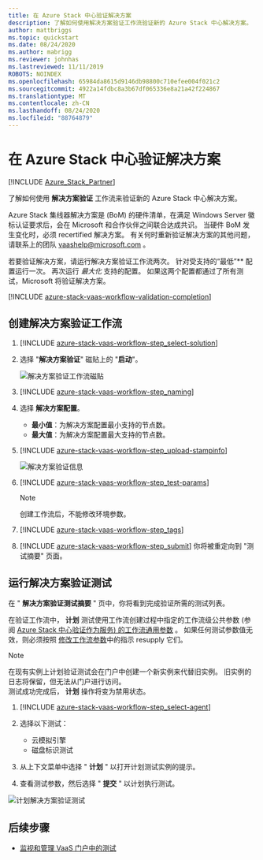 ```yaml
---
title: 在 Azure Stack 中心验证解决方案
description: 了解如何使用解决方案验证工作流验证新的 Azure Stack 中心解决方案。
author: mattbriggs
ms.topic: quickstart
ms.date: 08/24/2020
ms.author: mabrigg
ms.reviewer: johnhas
ms.lastreviewed: 11/11/2019
ROBOTS: NOINDEX
ms.openlocfilehash: 65984da8615d9146db98800c710efee004f021c2
ms.sourcegitcommit: 4922a14fdbc8a3b67df065336e8a21a42f224867
ms.translationtype: MT
ms.contentlocale: zh-CN
ms.lasthandoff: 08/24/2020
ms.locfileid: "88764879"
---
```

# <a name="validate-a-solution-in-azure-stack-hub"></a>在 Azure Stack 中心验证解决方案

[!INCLUDE [Azure_Stack_Partner](./includes/azure-stack-partner-appliesto.md)]

了解如何使用 **解决方案验证** 工作流来验证新的 Azure Stack 中心解决方案。

Azure Stack 集线器解决方案是 (BoM) 的硬件清单，在满足 Windows Server 徽标认证要求后，会在 Microsoft 和合作伙伴之间联合达成共识。 当硬件 BoM 发生变化时，必须 recertified 解决方案。 有关何时重新验证解决方案的其他问题，请联系上的团队 [vaashelp@microsoft.com](mailto:vaashelp@microsoft.com) 。

若要验证解决方案，请运行解决方案验证工作流两次。 针对受支持的“最低”** 配置运行一次。 再次运行 *最大化* 支持的配置。 如果这两个配置都通过了所有测试，Microsoft 将验证解决方案。

[!INCLUDE [azure-stack-vaas-workflow-validation-completion](includes/azure-stack-vaas-workflow-validation-completion.md)]

## <a name="create-a-solution-validation-workflow"></a>创建解决方案验证工作流

1. [!INCLUDE [azure-stack-vaas-workflow-step_select-solution](includes/azure-stack-vaas-workflow-step_select-solution.md)]

2. 选择 "**解决方案验证**" 磁贴上的 "**启动**"。

    ![解决方案验证工作流磁贴](media/tile_validation-solution.png)

3. [!INCLUDE [azure-stack-vaas-workflow-step_naming](includes/azure-stack-vaas-workflow-step_naming.md)]

4. 选择 **解决方案配置**。
    - **最小值**：为解决方案配置最小支持的节点数。
    - **最大值**：为解决方案配置最大支持的节点数。
5. [!INCLUDE [azure-stack-vaas-workflow-step_upload-stampinfo](includes/azure-stack-vaas-workflow-step_upload-stampinfo.md)]

    ![解决方案验证信息](media/workflow_validation-solution_info.png)

6. [!INCLUDE [azure-stack-vaas-workflow-step_test-params](includes/azure-stack-vaas-workflow-step_test-params.md)]

    > [!NOTE]
    > 创建工作流后，不能修改环境参数。

7. [!INCLUDE [azure-stack-vaas-workflow-step_tags](includes/azure-stack-vaas-workflow-step_tags.md)]
8. [!INCLUDE [azure-stack-vaas-workflow-step_submit](includes/azure-stack-vaas-workflow-step_submit.md)]
    你将被重定向到 "测试摘要" 页面。

## <a name="run-solution-validation-tests"></a>运行解决方案验证测试

在 " **解决方案验证测试摘要** " 页中，你将看到完成验证所需的测试列表。

在验证工作流中， **计划** 测试使用工作流创建过程中指定的工作流级公共参数 (参阅 [Azure Stack 中心验证作为服务) 的工作流通用参数](azure-stack-vaas-parameters.md) 。 如果任何测试参数值无效，则必须按照 [修改工作流参数](azure-stack-vaas-monitor-test.md#change-workflow-parameters)中的指示 resupply 它们。

> [!NOTE]
> 在现有实例上计划验证测试会在门户中创建一个新实例来代替旧实例。 旧实例的日志将保留，但无法从门户进行访问。<br>
测试成功完成后， **计划** 操作将变为禁用状态。

1. [!INCLUDE [azure-stack-vaas-workflow-step_select-agent](includes/azure-stack-vaas-workflow-step_select-agent.md)]

2. 选择以下测试：
    - 云模拟引擎
    - 磁盘标识测试

3. 从上下文菜单中选择 " **计划** " 以打开计划测试实例的提示。

4. 查看测试参数，然后选择 " **提交** " 以计划执行测试。

![计划解决方案验证测试](media/workflow_validation-solution_schedule-test.png)

## <a name="next-steps"></a>后续步骤

- [监视和管理 VaaS 门户中的测试](azure-stack-vaas-monitor-test.md)